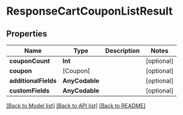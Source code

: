 # ResponseCartCouponListResult

## Properties
Name | Type | Description | Notes
------------ | ------------- | ------------- | -------------
**couponCount** | **Int** |  | [optional] 
**coupon** | [Coupon] |  | [optional] 
**additionalFields** | **AnyCodable** |  | [optional] 
**customFields** | **AnyCodable** |  | [optional] 

[[Back to Model list]](../README.md#documentation-for-models) [[Back to API list]](../README.md#documentation-for-api-endpoints) [[Back to README]](../README.md)


